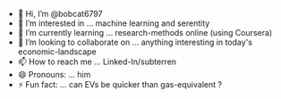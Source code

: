 - 👋 Hi, I’m @bobcat6797
- 👀 I’m interested in ... machine learning and serentity
- 🌱 I’m currently learning ... research-methods online (using Coursera)
- 💞️ I’m looking to collaborate on ... anything interesting in today's economic-landscape
- 📫 How to reach me ... Linked-In/subterren
- 😄 Pronouns: ... him
- ⚡ Fun fact: ... can EVs be quicker than gas-equivalent ?

<!---
bobcat6797/bobcat6797 is a ✨ special ✨ repository because its `README.md` (this file) appears on your GitHub profile.
You can click the Preview link to take a look at your changes.
--->
